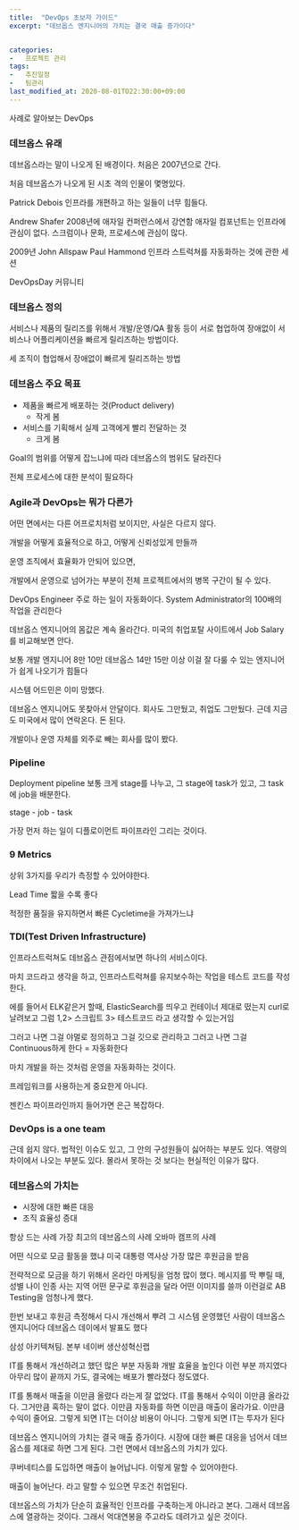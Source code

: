 ```yaml
---
title:  "DevOps 초보자 가이드"
excerpt: "데브옵스 엔지니어의 가치는 결국 매출 증가이다"


categories:
-   프로젝트 관리
tags:
-   추진일정
-   팀관리
last_modified_at: 2020-08-01TO22:30:00+09:00
---
```

사례로 알아보는 DevOps

### 데브옵스 유래

데브옵스라는 말이 나오게 된 배경이다.
처음은 2007년으로 간다.

처음 데브옵스가 나오게 된 시초 격의 인물이 몇명있다.

Patrick Debois
인프라를 개편하고 하는 일들이 너무 힘들다.

Andrew Shafer
2008년에 애자일 컨퍼런스에서 강연함
애자일 컴포넌트는 인프라에 관심이 없다.
스크럼이나 문화, 프로세스에 관심이 많다.

2009년
John Allspaw
Paul Hammond
인프라 스트럭쳐를 자동화하는 것에 관한 세션

DevOpsDay 커뮤니티

### 데브옵스 정의

서비스나 제품의 릴리즈를 위해서
개발/운영/QA 활동 등이 서로 협업하여
장애없이 서비스나 어플리케이션을 빠르게 릴리즈하는 방법이다.

세 조직이 협업해서 장애없이 빠르게 릴리즈하는 방법

### 데브옵스 주요 목표

- 제품을 빠르게 배포하는 것(Product delivery)
    - 작게 봄
- 서비스를 기획해서 실제 고객에게 빨리 전달하는 것
    - 크게 봄

Goal의 범위를 어떻게 잡느냐에 따라 데브옵스의 범위도 달라진다

전체 프로세스에 대한 분석이 필요하다

### Agile과 DevOps는 뭐가 다른가

어떤 면에서는 다른 어프로치처럼 보이지만, 사실은 다르지 않다.

개발을 어떻게 효율적으로 하고, 어떻게 신뢰성있게 만들까

운영 조직에서 효율화가 안되어 있으면,

개발에서 운영으로 넘어가는 부분이 전체 프로젝트에서의 병목 구간이 될 수 있다.

DevOps Engineer
주로 하는 일이 자동화이다.
System Administrator의 100배의 작업을 관리한다

데브옵스 엔지니어의 몸값은 계속 올라간다.
미국의 취업포탈 사이트에서
Job Salary를 비교해보면 안다.

보통 개발 엔지니어 8만 10만
데브옵스 14만 15만 이상
이걸 잘 다룰 수 있는 엔지니어가 쉽게 나오기가 힘들다

시스템 어드민은 이미 망했다.

데브옵스 엔지니어도 못찾아서 안달이다.
회사도 그만뒀고,
취업도 그만뒀다.
근데 지금도 미국에서 많이 연락온다.
돈 된다.

개발이나 운영 자체를 
외주로 빼는 회사를 많이 봤다.

### Pipeline

Deployment pipeline
보통 크게 stage를 나누고,
그 stage에 task가 있고,
그 task에 job을 배분한다.

stage - job - task

가장 먼저 하는 일이 디플로이먼트 파이프라인 그리는 것이다.

### 9 Metrics

상위 3가지를 우리가 측정할 수 있어야한다.

Lead Time
짧을 수록 좋다

적정한 품질을 유지하면서 빠른 Cycletime을 가져가느냐

### TDI(Test Driven Infrastructure)

인프라스트럭쳐도 
데브옵스 관점에서보면 하나의 서비스이다.

마치 코드라고 생각을 하고,
인프라스트럭쳐를 유지보수하는 작업을 테스트 코드를 작성한다.

에를 들어서 ELK같은거 할때,
ElasticSearch를 띄우고
컨테이너 제대로 떴는지 curl로 날려보고
그럼 1,2> 스크립트
3> 테스트코드
라고 생각할 수 있는거임

그러고 나면 그걸 야멀로 정의하고
그걸 깃으로 관리하고 
그러고 나면 그걸 Continuous하게 한다 = 자동화한다

마치 개발을 하는 것처럼 운영을 자동화하는 것이다.

프레임워크를 사용하는게 중요한게 아니다.

젠킨스 파이프라인까지 들어가면 은근 복잡하다.

### DevOps is a one team

근데 쉽지 않다.
법적인 이슈도 있고, 그 안의 구성원들이 싫어하는 부분도 있다.
역량의 차이에서 나오는 부분도 있다.
몰라서 못하는 것 보다는 현실적인 이유가 많다.

### 데브옵스의 가치는

- 시장에 대한 빠른 대응
- 조직 효율성 증대

항상 드는 사례
가장 최고의 데브옵스의 사례
오바마 캠프의 사례

어떤 식으로 모금 활동을 했냐
미국 대통령 역사상 가장 많은 후원금을 받음

전략적으로 모금을 하기 위해서 온라인 마케팅을 엄청 많이 했다.
메시지를 딱 뿌릴 때, 성별 나이 인종 사는 지역
어떤 문구로 후원금을 달라
어떤 이미지를 쓸까
이런걸로 AB Testing을 엄청나게 했다.

한번 보내고
후원금 측정해서 다시 개선해서 뿌려
그 시스템 운영했던 사람이 데브옵스 엔지니어다
데브옵스 데이에서 발표도 했다

삼성 아키텍쳐팀. 본부
네이버 생산성혁신랩

IT를 통해서 개선하려고 했던 많은 부분
자동화
개발 효율을 높인다
이런 부분 까지였다
아무리 많이 끝까지 가도,
결국에는 배포가 빨라졌다 정도였다.

IT를 통해서 매출을 이만큼 올렸다 라는게 잘 없었다.
IT를 통해서 수익이 이만큼 올라갔다.
그거만큼 혹하는 말이 없다.
이만큼 자동화를 하면 이만큼 매출이 올라가요. 이만큼 수익이 줄어요.
그렇게 되면 IT는 더이상 비용이 아니다.
그렇게 되면 IT는 투자가 된다

데브옵스 엔지니어의 가치는 결국 매출 증가이다.
시장에 대한 빠른 대응을 넘어서
데브옵스를 제대로 하면 그게 된다.
그런 면에서 데브옵스의 가치가 있다.

쿠버네티스를 도입하면 매출이 늘어납니다.
이렇게 말할 수 있어야한다.

매출이 늘어난다.
라고 말할 수 있으면 무조건 취업된다.

데브옵스의 가치가 단순히 효율적인 인프라를 구축하는게 아니라고 본다.
그래서 데브옵스에 열광하는 것이다.
그래서 억대연봉을 주고라도 데려가고 싶은 것이다.
